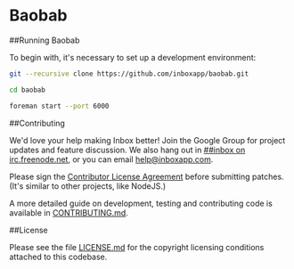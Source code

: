Baobab
========

##Running Baobab

To begin with, it's necessary to set up a development environment:

```bash
git --recursive clone https://github.com/inboxapp/baobab.git

cd baobab

foreman start --port 6000

```

##Contributing

We'd love your help making Inbox better! Join the Google Group for project updates and feature discussion. We also hang out in [##inbox on irc.freenode.net](http://webchat.freenode.net/?channels=##inbox), or you can email help@inboxapp.com.

Please sign the [Contributor License Agreement](https://www.inboxapp.com/cla.html) before submitting patches. (It's similar to other projects, like NodeJS.)

A more detailed guide on development, testing and contributing code is available in [CONTRIBUTING.md](CONTRIBUTING.md).

##License

Please see the file [LICENSE.md](LICENSE.md) for the copyright licensing conditions attached to
this codebase.